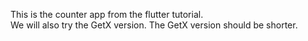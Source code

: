 This is the counter app from the flutter tutorial.  
We will also try the GetX version.
The GetX version should be shorter.  
